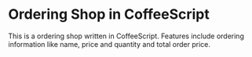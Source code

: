 # Ordering Shop in CoffeeScript

This is a ordering shop written in CoffeeScript. Features include ordering information like name, price and quantity and total order price.